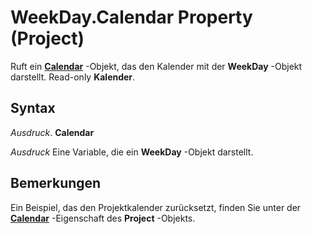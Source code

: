 
# WeekDay.Calendar Property (Project)

Ruft ein  **[Calendar](2d3b0f05-4762-0058-15d4-47e1d2b9d9a9.md)** -Objekt, das den Kalender mit der **WeekDay** -Objekt darstellt. Read-only **Kalender**.


## Syntax

 _Ausdruck_. **Calendar**

 _Ausdruck_ Eine Variable, die ein **WeekDay** -Objekt darstellt.


## Bemerkungen

Ein Beispiel, das den Projektkalender zurücksetzt, finden Sie unter der  **[Calendar](0496a31e-7469-57e0-7675-ac9c6677f992.md)** -Eigenschaft des **Project** -Objekts.

